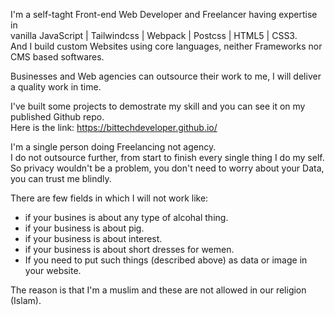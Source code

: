 I'm a self-taght Front-end Web Developer and Freelancer having expertise in   
vanilla JavaScript | Tailwindcss | Webpack | Postcss | HTML5 | CSS3.   
And I build custom Websites using core languages, neither Frameworks nor CMS based softwares.   

Businesses and Web agencies can outsource their work to me, I will deliver a quality work in time.  

I've built some projects to demostrate my skill and you can see it on my published Github repo.   
Here is the link: https://bittechdeveloper.github.io/

I'm a single person doing Freelancing not agency.   
I do not outsource further, from start to finish every single thing I do my self.   
So privacy wouldn't be a problem, you don't need to worry about your Data, you can trust me blindly.   

There are few fields in which I will not work like:   
- if your busines is about any type of alcohal thing.
- if your business is about pig.
- if your business is about interest.
- if your business is about short dresses for wemen.
- If you need to put such things (described above) as data or image in your website.

The reason is that I'm a muslim and these are not allowed in our religion (Islam).

